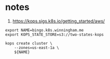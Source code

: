 # notes

1. <https://kops.sigs.k8s.io/getting_started/aws/>

```
export NAME=bingo.k8s.winningham.me
export KOPS_STATE_STORE=s3://two-states-kops

kops create cluster \
    --zones=us-east-1a \
    ${NAME}
```
